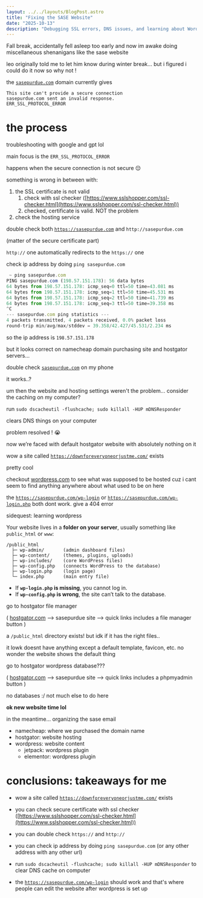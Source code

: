 ```yaml
---
layout: ../../layouts/BlogPost.astro
title: "Fixing the SASE Website"
date: "2025-10-13"
description: "Debugging SSL errors, DNS issues, and learning about WordPress hosting during fall break"
---
```


Fall break, accidentally fell asleep too early and now im awake doing miscellaneous shenanigans like the sase website

leo originally told me to let him know during winter break... but i figured i could do it now so why not !

the [`sasepurdue.com`](http://sasepurdue.com) domain currently gives 

```
This site can't provide a secure connection
sasepurdue.com sent an invalid response.
ERR_SSL_PROTOCOL_ERROR
```

# the process

troubleshooting with google and gpt lol

main focus is the `ERR_SSL_PROTOCOL_ERROR`

happens when the secure connection is not secure 😔

something is wrong in between with:

1. the SSL certificate is not valid
    1. check with ssl checker ([https://www.sslshopper.com/ssl-checker.html](https://www.sslshopper.com/ssl-checker.html))
    2. checked, certificate is valid. NOT the problem
2. check the hosting service


double check both [`https://sasepurdue.com`](https://sasepurdue.com) and `http://sasepurdue.com` 

(matter of the secure certificate part)

`http://` one automatically redirects to the `https://` one

check ip address by doing `ping sasepurdue.com` 

```jsx
 ~ ping sasepurdue.com
PING sasepurdue.com (198.57.151.178): 56 data bytes
64 bytes from 198.57.151.178: icmp_seq=0 ttl=50 time=43.081 ms
64 bytes from 198.57.151.178: icmp_seq=1 ttl=50 time=45.531 ms
64 bytes from 198.57.151.178: icmp_seq=2 ttl=50 time=41.739 ms
64 bytes from 198.57.151.178: icmp_seq=3 ttl=50 time=39.358 ms
^C
--- sasepurdue.com ping statistics ---
4 packets transmitted, 4 packets received, 0.0% packet loss
round-trip min/avg/max/stddev = 39.358/42.427/45.531/2.234 ms
```

so the ip address is `198.57.151.178` 

but it looks correct on namecheap domain purchasing site and hostgator servers…

double check [`sasepurdue.com`](http://sasepurdue.com) on my phone

it works..?

um then the website and hosting settings weren't the problem... consider the caching on my computer?

run `sudo dscacheutil -flushcache; sudo killall -HUP mDNSResponder` 

clears DNS things on your computer

problem resolved ! 😭

now we’re faced with default hostgator website with absolutely nothing on it



wow a site called [`https://downforeveryoneorjustme.com/`](https://downforeveryoneorjustme.com/register.hostgator.com) exists

pretty cool

checkout [wordpress.com](http://wordpress.com) to see what was supposed to be hosted cuz i cant seem to find anything anywhere about what used to be on here

the [`https://sasepurdue.com/wp-login`](https://sasepurdue.com/wp-login) or [`https://sasepurdue.com/wp-login.php`](https://sasepurdue.com/wp-login.php) both dont work. give a 404 error

sidequest: learning wordpress

Your website lives in a **folder on your server**, usually something like `public_html` or `www`:

```
/public_html
  ├─ wp-admin/       (admin dashboard files)
  ├─ wp-content/     (themes, plugins, uploads)
  ├─ wp-includes/    (core WordPress files)
  ├─ wp-config.php   (connects WordPress to the database)
  ├─ wp-login.php    (login page)
  └─ index.php       (main entry file)

```

- If **`wp-login.php` is missing**, you cannot log in.
- If **`wp-config.php` is wrong**, the site can’t talk to the database.

go to hostgator file manager

( [hostgator.com](http://hostgator.com) —> sasepurdue site —> quick links includes a file manager button )

a `/public_html` directory exists! but idk if it has the right files..

it lowk doesnt have anything except a default template, favicon, etc. no wonder the website shows the default thing

go to hostgator wordpress database???

( [hostgator.com](http://hostgator.com) —> sasepurdue site —> quick links includes a phpmyadmin button )

no databases :/ not much else to do here

**ok new website time lol**

in the meantime… organizing the sase email

- namecheap: where we purchased the domain name
- hostgator: website hosting
- wordpress: website content
    - jetpack: wordpress plugin
    - elementor: wordpress plugin

# conclusions: takeaways for me

- wow a site called [`https://downforeveryoneorjustme.com/`](https://downforeveryoneorjustme.com/register.hostgator.com) exists
- you can check secure certificate with ssl checker ([https://www.sslshopper.com/ssl-checker.html](https://www.sslshopper.com/ssl-checker.html))
- you can double check `https://` and `http://`
- you can check ip address by doing `ping sasepurdue.com` (or any other address with any other url)

- run `sudo dscacheutil -flushcache; sudo killall -HUP mDNSResponder` to clear DNS cache on computer

- the [`https://sasepurdue.com/wp-login`](https://sasepurdue.com/wp-login) should work and that's where people can edit the website after wordpress is set up


